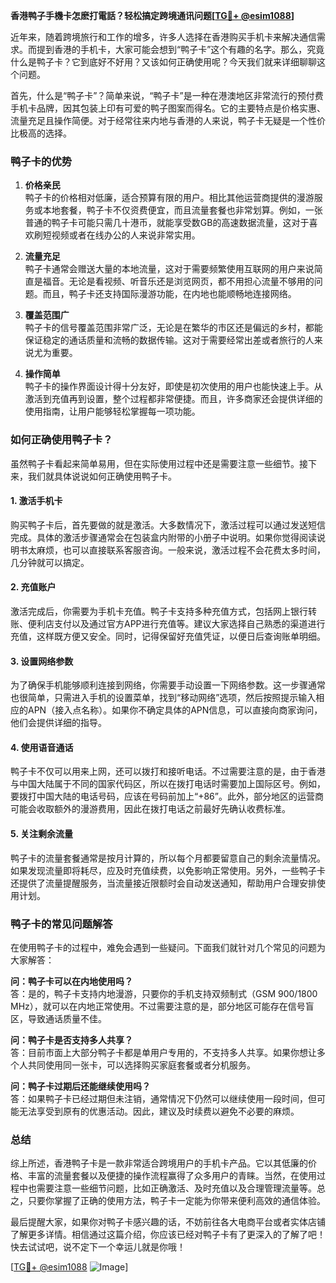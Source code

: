 **香港鸭子手機卡怎麽打電話？轻松搞定跨境通讯问题[[TG💪+ @esim1088](https://t.me/s/esim1088)]**

近年来，随着跨境旅行和工作的增多，许多人选择在香港购买手机卡来解决通信需求。而提到香港的手机卡，大家可能会想到“鸭子卡”这个有趣的名字。那么，究竟什么是鸭子卡？它到底好不好用？又该如何正确使用呢？今天我们就来详细聊聊这个问题。

首先，什么是“鸭子卡”？简单来说，“鸭子卡”是一种在港澳地区非常流行的预付费手机卡品牌，因其包装上印有可爱的鸭子图案而得名。它的主要特点是价格实惠、流量充足且操作简便。对于经常往来内地与香港的人来说，鸭子卡无疑是一个性价比极高的选择。

### 鸭子卡的优势

1. **价格亲民**  
   鸭子卡的价格相对低廉，适合预算有限的用户。相比其他运营商提供的漫游服务或本地套餐，鸭子卡不仅资费便宜，而且流量套餐也非常划算。例如，一张普通的鸭子卡可能只需几十港币，就能享受数GB的高速数据流量，这对于喜欢刷短视频或者在线办公的人来说非常实用。

2. **流量充足**  
   鸭子卡通常会赠送大量的本地流量，这对于需要频繁使用互联网的用户来说简直是福音。无论是看视频、听音乐还是浏览网页，都不用担心流量不够用的问题。而且，鸭子卡还支持国际漫游功能，在内地也能顺畅地连接网络。

3. **覆盖范围广**  
   鸭子卡的信号覆盖范围非常广泛，无论是在繁华的市区还是偏远的乡村，都能保证稳定的通话质量和流畅的数据传输。这对于需要经常出差或者旅行的人来说尤为重要。

4. **操作简单**  
   鸭子卡的操作界面设计得十分友好，即使是初次使用的用户也能快速上手。从激活到充值再到设置，整个过程都非常便捷。而且，许多商家还会提供详细的使用指南，让用户能够轻松掌握每一项功能。

### 如何正确使用鸭子卡？

虽然鸭子卡看起来简单易用，但在实际使用过程中还是需要注意一些细节。接下来，我们就具体说说如何正确使用鸭子卡。

#### 1. 激活手机卡
购买鸭子卡后，首先要做的就是激活。大多数情况下，激活过程可以通过发送短信完成。具体的激活步骤通常会在包装盒内附带的小册子中说明。如果你觉得阅读说明书太麻烦，也可以直接联系客服咨询。一般来说，激活过程不会花费太多时间，几分钟就可以搞定。

#### 2. 充值账户
激活完成后，你需要为手机卡充值。鸭子卡支持多种充值方式，包括网上银行转账、便利店支付以及通过官方APP进行充值等。建议大家选择自己熟悉的渠道进行充值，这样既方便又安全。同时，记得保留好充值凭证，以便日后查询账单明细。

#### 3. 设置网络参数
为了确保手机能够顺利连接到网络，你需要手动设置一下网络参数。这一步骤通常也很简单，只需进入手机的设置菜单，找到“移动网络”选项，然后按照提示输入相应的APN（接入点名称）。如果你不确定具体的APN信息，可以直接向商家询问，他们会提供详细的指导。

#### 4. 使用语音通话
鸭子卡不仅可以用来上网，还可以拨打和接听电话。不过需要注意的是，由于香港与中国大陆属于不同的国家代码区，所以在拨打电话时需要加上国际区号。例如，要拨打中国大陆的电话号码，应该在号码前加上“+86”。此外，部分地区的运营商可能会收取额外的漫游费用，因此在拨打电话之前最好先确认收费标准。

#### 5. 关注剩余流量
鸭子卡的流量套餐通常是按月计算的，所以每个月都要留意自己的剩余流量情况。如果发现流量即将耗尽，应及时充值续费，以免影响正常使用。另外，一些鸭子卡还提供了流量提醒服务，当流量接近限额时会自动发送通知，帮助用户合理安排使用计划。

### 鸭子卡的常见问题解答

在使用鸭子卡的过程中，难免会遇到一些疑问。下面我们就针对几个常见的问题为大家解答：

**问：鸭子卡可以在内地使用吗？**  
答：是的，鸭子卡支持内地漫游，只要你的手机支持双频制式（GSM 900/1800 MHz），就可以在内地正常使用。不过需要注意的是，部分地区可能存在信号盲区，导致通话质量不佳。

**问：鸭子卡是否支持多人共享？**  
答：目前市面上大部分鸭子卡都是单用户专用的，不支持多人共享。如果你想让多个人共同使用同一张卡，可以选择购买家庭套餐或者分机服务。

**问：鸭子卡过期后还能继续使用吗？**  
答：如果鸭子卡已经过期但未注销，通常情况下仍然可以继续使用一段时间，但可能无法享受到原有的优惠活动。因此，建议及时续费以避免不必要的麻烦。

### 总结

综上所述，香港鸭子卡是一款非常适合跨境用户的手机卡产品。它以其低廉的价格、丰富的流量套餐以及便捷的操作流程赢得了众多用户的青睐。当然，在使用过程中也需要注意一些细节问题，比如正确激活、及时充值以及合理管理流量等。总之，只要你掌握了正确的使用方法，鸭子卡一定能为你带来便利高效的通信体验。

最后提醒大家，如果你对鸭子卡感兴趣的话，不妨前往各大电商平台或者实体店铺了解更多详情。相信通过这篇介绍，你应该已经对鸭子卡有了更深入的了解了吧！快去试试吧，说不定下一个幸运儿就是你哦！

[[TG💪+ @esim1088](https://t.me/s/esim1088) ![Image](https://i.postimg.cc/4NQfJmqS/Snipaste-2025-05-13-00-14-12.png)]